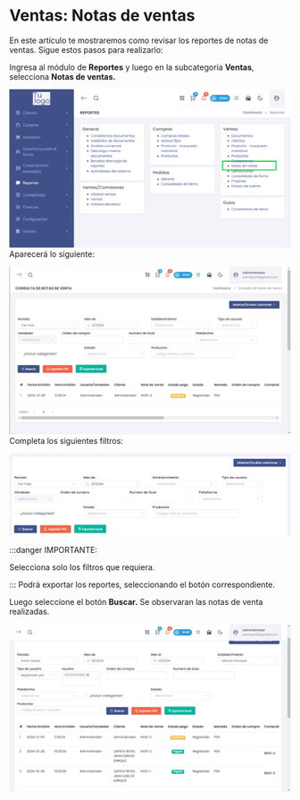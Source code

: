 # Ventas: Notas de ventas

En este artículo te mostraremos como revisar los reportes de notas de ventas. Sigue estos pasos para realizarlo:

Ingresa al módulo de **Reportes** y luego en la subcategoría **Ventas**, selecciona **Notas de ventas.**

![Alt text](img/Ventas_Notas_de_Ventas_01.jpg)
Aparecerá lo siguiente:

![Alt text](img/Ventas_Notas_de_Ventas_02.jpg)
Completa los siguientes filtros:

![Alt text](img/Ventas_Notas_de_Ventas_03.jpg)

:::danger IMPORTANTE:

Selecciona solo los filtros que requiera.

:::
Podrá exportar los reportes, seleccionando el botón correspondiente.

Luego seleccione el botón **Buscar.** Se observaran las notas de venta realizadas.

![Alt text](img/Ventas_Notas_de_Ventas_04.jpg)
